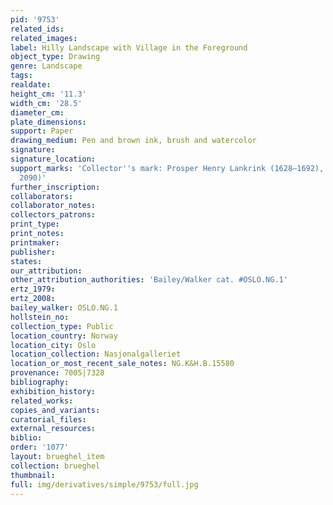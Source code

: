```yaml
---
pid: '9753'
related_ids: 
related_images: 
label: Hilly Landscape with Village in the Foreground
object_type: Drawing
genre: Landscape
tags: 
realdate: 
height_cm: '11.3'
width_cm: '28.5'
diameter_cm: 
plate_dimensions: 
support: Paper
drawing_medium: Pen and brown ink, brush and watercolor
signature: 
signature_location: 
support_marks: 'Collector''s mark: Prosper Henry Lankrink (1628–1692), London (L.
  2090)'
further_inscription: 
collaborators: 
collaborator_notes: 
collectors_patrons: 
print_type: 
print_notes: 
printmaker: 
publisher: 
states: 
our_attribution: 
other_attribution_authorities: 'Bailey/Walker cat. #OSLO.NG.1'
ertz_1979: 
ertz_2008: 
bailey_walker: OSLO.NG.1
hollstein_no: 
collection_type: Public
location_country: Norway
location_city: Oslo
location_collection: Nasjonalgalleriet
location_or_most_recent_sale_notes: NG.K&H.B.15580
provenance: 7005|7328
bibliography: 
exhibition_history: 
related_works: 
copies_and_variants: 
curatorial_files: 
external_resources: 
biblio: 
order: '1077'
layout: brueghel_item
collection: brueghel
thumbnail: 
full: img/derivatives/simple/9753/full.jpg
---
```


